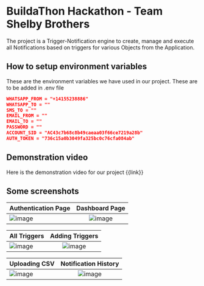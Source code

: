 

# BuildaThon Hackathon - Team Shelby Brothers

The project is a Trigger-Notification engine to create, manage and execute all Notifications based on triggers for various Objects from the Application.




## How to setup environment variables
These are the environment variables we have used in our project. These are to be added in .env file
```json
WHATSAPP_FROM = "+14155238886"
WHATSAPP_TO = ""
SMS_TO = ""
EMAIL_FROM = ""
EMAIL_TO = ""
PASSWORD = ""
ACCOUNT_SID = "AC43c7b68c8b49caeaa03f66ce7219a28b"
AUTH_TOKEN = "736c15a0b3049fa325bc0c76cfa084ab"
```
## Demonstration video
Here is the demonstration video for our project
{{link}}
## Some screenshots
| Authentication Page     | Dashboard Page |
| :---        |    :----:   |
| ![image](https://res.cloudinary.com/dmcbeyvr4/image/upload/v1635179135/buildathon/image_2021-10-25_21-49-44_uofnpn.png)      |![image](https://res.cloudinary.com/dmcbeyvr4/image/upload/v1635179677/buildathon/image_2021-10-25_22-04-19_xkp2uu.png)    | 

| All Triggers     | Adding Triggers |
| :---        |    :----:   |
| ![image](https://res.cloudinary.com/dmcbeyvr4/image/upload/v1635179763/buildathon/image_2021-10-25_22-05-29_iyltdb.png)       | ![image](https://res.cloudinary.com/dmcbeyvr4/image/upload/v1635179884/buildathon/image_2021-10-25_22-06-35_posihi.png)

| Uploading CSV     | Notification History |
| :---        |    :----:   |
| ![image](https://res.cloudinary.com/dmcbeyvr4/image/upload/v1635180585/buildathon/image_2021-10-25_22-19-05_mztkdv.png)       | ![image](https://res.cloudinary.com/dmcbeyvr4/image/upload/v1635180625/buildathon/image_2021-10-25_22-19-17_bwsh5k.png)

